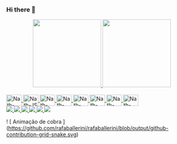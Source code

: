 ### Hi there 👋

<!--
**nathaliapa/nathaliapa** is a ✨ _special_ ✨ repository because its `README.md` (this file) appears on your GitHub profile.

Here are some ideas to get you started:

- 🔭 I’m currently working on ...
- 🌱 I’m currently learning ...
- 👯 I’m looking to collaborate on ...
- 🤔 I’m looking for help with ...
- 💬 Ask me about ...
- 📫 How to reach me: ...
- 😄 Pronouns: ...
- ⚡ Fun fact: ...
-->

<div align = "center">
  <a href="https://github.com/nathaliapa">
  <img height = "180em" src = "https://github-readme-stats.vercel.app/api?username=nathaliapa&show_icons=true&theme=dracula&include_all_commits=true&count_private=true" />
  <img height = "180em" src = "https://github-readme-stats.vercel.app/api/top-langs/?username=nathaliapa&layout=compact&langs_count=7&theme=dracula" />
</div>
<div style = "display: inline_block"> <br>
   <img align = "center" alt = "Nath-Dart" height = "30" width = "40" src = "https://cdn.jsdelivr.net/gh/devicons/devicon/icons/dart/dart-original.svg">
   <img align = "center" alt = "Nath-JS" height = "30" width = "40" src = "https://cdn.jsdelivr.net/gh/devicons/devicon/icons/javascript/javascript-original.svg">
   <img align = "center" alt = "Nath-HTML" height = "30" width = "40" src = "https://cdn.jsdelivr.net/gh/devicons/devicon/icons/html5/html5-original.svg">
   <img align = "center" alt = "Nath-CSS" height = "30" width = "40" src = "https://cdn.jsdelivr.net/gh/devicons/devicon/icons/css3/css3-original.svg">
   <img align = "center" alt = "Nath-Java" height = "30" width = "40" src = "https://cdn.jsdelivr.net/gh/devicons/devicon/icons/java/java-original.svg">
   <img align = "center" alt = "Nath-MySql" height = "30" width = "40" src = "https://cdn.jsdelivr.net/gh/devicons/devicon/icons/mysql/mysql-original-wordmark.svg">
   <img align = "center" alt = "Nath-Python" height = "30" width = "40" src = "https://cdn.jsdelivr.net/gh/devicons/devicon/icons/python/python-original.svg">
   <img align = "center" alt = "Nath-VsCode" height = "30" width = "40" src = "https://cdn.jsdelivr.net/gh/devicons/devicon/icons/vscode/vscode-original.svg">
 </div>
  
  
<div> 
  <a href="https://www.facebook.com/nathaliacpaulino" target="_blank"> <img src = "https://img.shields.io/badge/Facebook-1877F2?style=for-the-badge&logo=facebook&logoColor=white "target =" _ blank "> </a>
  <a href="https://instagram.com/rafaballerini" target="_blank"> <img src = "https://img.shields.io/badge/-Instagram-%23E4405F?style=for-the- emblema & logo = instagram & logoColor = white "target =" _ blank "> </a>
 	<a href="https://www.twitch.tv/rafaballerinii" target="_blank"> <img src = "https://img.shields.io/badge/Twitch-9146FF?style=for-the- emblema & logo = twitch & logoColor = white "target =" _ blank "> </a>
 <a href="https://discord.gg/pDbY76q8Qf" target="_blank"> <img src = "https://img.shields.io/badge/Discord-7289DA?style=for-the-badge&logo= discord & logoColor = white "target =" _ blank "> </a> 
  <a href = "mailto:contatorafaballerini@gmail.com"> <img src = "https://img.shields.io/badge/-Gmail-%23333?style=for-the-badge&logo=gmail&logoColor=white" target = "_ blank"> </a>
  <a href="https://www.linkedin.com/in/rafaella-ballerini-45875016a" target="_blank"> <img src = "https://img.shields.io/badge/-LinkedIn-% 230077B5? Style = for-the-badge & logo = linkedin & logoColor = white "target =" _ blank "> </a> 
 
  ! [ Animação de cobra ] (https://github.com/rafaballerini/rafaballerini/blob/output/github-contribution-grid-snake.svg)
 
</div>
